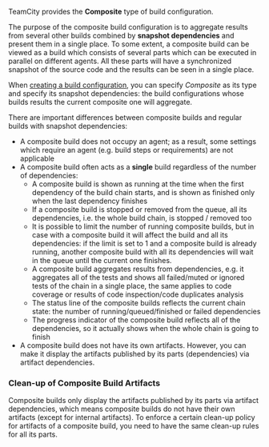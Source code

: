 [//]: # (title: Composite Build Configuration)
[//]: # (auxiliary-id: Composite Build Configuration)

TeamCity provides the __Composite__ type of build configuration.

The purpose of the composite build configuration is to aggregate results from several other builds combined by __snapshot dependencies__ and present them in a single place. To some extent, a composite build can be viewed as a build which consists of several parts which can be executed in parallel on different agents. All these parts will have a synchronized snapshot of the source code and the results can be seen in a single place.

When [creating a build configuration](creating-and-editing-build-configurations.md), you can specify _Composite_ as its type and specify its snapshot dependencies: the build configurations whose builds results the current composite one will aggregate.

There are important differences between composite builds and regular builds with snapshot dependencies:
* A composite build does not occupy an agent; as a result, some settings which require an agent (e.g. build steps or requirements) are not applicable
* A composite build often acts as a __single__ build regardless of the number of dependencies: 
    * A composite build is shown as running at the time when the first dependency of the build chain starts, and is shown as finished only when the last dependency finishes
    * If a composite build is stopped or removed from the queue, all its dependencies, i.e. the whole build chain, is stopped / removed too
    * It is possible to limit the number of running composite builds, but in case with a composite build it will affect the build and all its dependencies: if the limit is set to 1 and a composite build is already running, another composite build with all its dependencies will wait in the queue until the current one finishes.
    * A composite build aggregates results from dependencies, e.g. it aggregates all of the tests and shows all failed/muted or ignored tests of the chain in a single place, the same applies to code coverage or results of code inspection/code duplicates analysis
    * The status line of the composite builds reflects the current chain state: the number of running/queued/finished or failed dependencies
    * The progress indicator of the composite build reflects all of the dependencies, so it actually shows when the whole chain is going to finish
* A composite build does not have its own artifacts. However, you can make it display the artifacts published by its parts (dependencies) via artifact dependencies.

### Clean-up of Composite Build Artifacts

Composite builds only display the artifacts published by its parts via artifact dependencies, which means сomposite builds do not have their own artifacts  (except for internal artifacts). To enforce a certain clean\-up policy for artifacts of a composite build,  you need to have the same clean\-up rules for all its parts.
